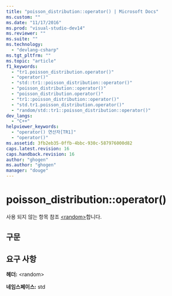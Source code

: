 ```yaml
---
title: "poisson_distribution::operator() | Microsoft Docs"
ms.custom: ""
ms.date: "11/17/2016"
ms.prod: "visual-studio-dev14"
ms.reviewer: ""
ms.suite: ""
ms.technology: 
  - "devlang-csharp"
ms.tgt_pltfrm: ""
ms.topic: "article"
f1_keywords: 
  - "tr1.poisson_distribution.operator()"
  - "operator()"
  - "std::tr1::poisson_distribution::operator()"
  - "poisson_distribution::operator()"
  - "poisson_distribution.operator()"
  - "tr1::poisson_distribution::operator()"
  - "std.tr1.poisson_distribution.operator()"
  - "random/std::tr1::poisson_distribution::operator()"
dev_langs: 
  - "C++"
helpviewer_keywords: 
  - "operator() 연산자[TR1]"
  - "operator()"
ms.assetid: 3fb2eb35-0ffb-4bbc-930c-587976000d82
caps.latest.revision: 16
caps.handback.revision: 16
author: "ghogen"
ms.author: "ghogen"
manager: "douge"
---
```

# poisson_distribution::operator()
사용 되지 않는 항목 참조 [\<random\>](../standard-library/random.md)합니다.  
  
## 구문  
  
## 요구 사항  
 **헤더:** \<random\>  
  
 **네임스페이스:** std
